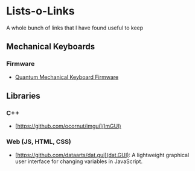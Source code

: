 # Lists-o-Links
A whole bunch of links that I have found useful to keep

## Mechanical Keyboards

### Firmware

- [Quantum Mechanical Keyboard Firmware](https://docs.qmk.fm/#/)

## Libraries

### C++

- [https://github.com/ocornut/imgui](ImGUI)

### Web (JS, HTML, CSS)

- [https://github.com/dataarts/dat.gui](dat.GUI): A lightweight graphical user interface for changing variables in JavaScript.
